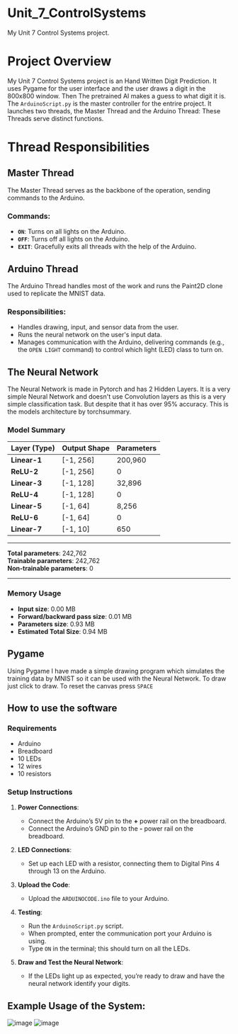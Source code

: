 # Unit_7_ControlSystems
My Unit 7 Control Systems project.

# Project Overview
My Unit 7 Control Systems project is an Hand Written Digit Prediction. It uses Pygame for the user interface and the user draws a digit in the 800x800 window.
Then The pretrained AI makes a guess to what digit it is. The `ArduinoScript.py` is the master controller for the entrire project. It launches two threads,
the Master Thread and the Arduino Thread: These Threads serve distinct functions.
 # Thread Responsibilities

## Master Thread
The Master Thread serves as the backbone of the operation, sending commands to the Arduino.

### Commands:
- **`ON`**: Turns on all lights on the Arduino.
- **`OFF`**: Turns off all lights on the Arduino.
- **`EXIT`**: Gracefully exits all threads with the help of the Arduino.

## Arduino Thread
The Arduino Thread handles most of the work and runs the Paint2D clone used to replicate the MNIST data.

### Responsibilities:
- Handles drawing, input, and sensor data from the user.
- Runs the neural network on the user's input data.
- Manages communication with the Arduino, delivering commands (e.g., the `OPEN LIGHT` command) to control which light (LED) class to turn on.


## The Neural Network
The Neural Network is made in Pytorch and has 2 Hidden Layers. It is a very simple Neural Network and doesn't use Convolution layers as this is a very simple classification task.
But despite that it has over 95% accuracy. This is the models architecture by torchsummary.

### Model Summary
| Layer (Type)    | Output Shape | Parameters |
|-----------------|--------------|------------|
| **Linear-1**    | [-1, 256]    | 200,960    |
| **ReLU-2**      | [-1, 256]    | 0          |
| **Linear-3**    | [-1, 128]    | 32,896     |
| **ReLU-4**      | [-1, 128]    | 0          |
| **Linear-5**    | [-1, 64]     | 8,256      |
| **ReLU-6**      | [-1, 64]     | 0          |
| **Linear-7**    | [-1, 10]     | 650        |

---

**Total parameters**: 242,762  
**Trainable parameters**: 242,762  
**Non-trainable parameters**: 0  

---

### Memory Usage

- **Input size**: 0.00 MB
- **Forward/backward pass size**: 0.01 MB
- **Parameters size**: 0.93 MB
- **Estimated Total Size**: 0.94 MB

## Pygame
Using Pygame I have made a simple drawing program which simulates the training data by MNIST so it can be used with the Neural Network.
To draw just click to draw. To reset the canvas press `SPACE`

## How to use the software
### Requirements
- Arduino
- Breadboard
- 10 LEDs
- 12 wires
- 10 resistors

### Setup Instructions
1. **Power Connections**:
   - Connect the Arduino’s 5V pin to the **+** power rail on the breadboard.
   - Connect the Arduino’s GND pin to the **-** power rail on the breadboard.

2. **LED Connections**:
   - Set up each LED with a resistor, connecting them to Digital Pins 4 through 13 on the Arduino.

3. **Upload the Code**:
   - Upload the `ARDUINOCODE.ino` file to your Arduino.

4. **Testing**:
   - Run the `ArduinoScript.py` script.
   - When prompted, enter the communication port your Arduino is using.
   - Type `ON` in the terminal; this should turn on all the LEDs.

5. **Draw and Test the Neural Network**:
   - If the LEDs light up as expected, you’re ready to draw and have the neural network identify your digits.

## Example Usage of the System:
![image](https://github.com/user-attachments/assets/3a56bdcb-6470-4b07-a89a-04ccbafac6ab)
![image](https://github.com/user-attachments/assets/1a4e005e-531a-4bc1-9987-059e5aed1d76)
